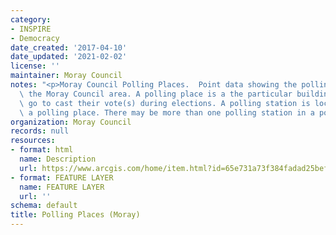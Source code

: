 ```yaml
---
category:
- INSPIRE
- Democracy
date_created: '2017-04-10'
date_updated: '2021-02-02'
license: ''
maintainer: Moray Council
notes: "<p>Moray Council Polling Places.  Point data showing the polling\_places for\
  \ the Moray Council area. A polling place is a the particular building where people\
  \ go to cast their vote(s) during elections. A polling station is located within\
  \ a polling place. There may be more than one polling station in a polling place.</p>"
organization: Moray Council
records: null
resources:
- format: html
  name: Description
  url: https://www.arcgis.com/home/item.html?id=65e731a73f384fadad25bef39fdcc342
- format: FEATURE LAYER
  name: FEATURE LAYER
  url: ''
schema: default
title: Polling Places (Moray)
---
```

